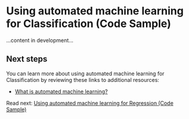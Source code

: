 # Using automated machine learning for Classification (Code Sample)

...content in development...

## Next steps

You can learn more about using automated machine learning for Classification by reviewing these links to additional resources:

- [What is automated machine learning?](https://docs.microsoft.com/en-us/azure/machine-learning/service/concept-automated-ml)

Read next: [Using automated machine learning for Regression (Code Sample)](./automl-regression-code-sample.md)